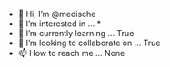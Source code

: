 - 👋 Hi, I’m @medische
- 👀 I’m interested in ... *
- 🌱 I’m currently learning ... True
- 💞️ I’m looking to collaborate on ... True
- 📫 How to reach me ... None
